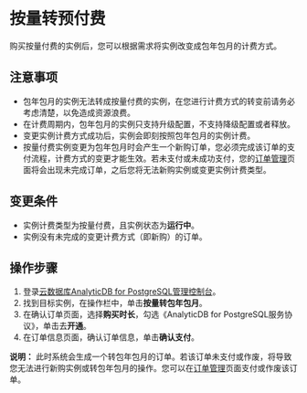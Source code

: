 # 按量转预付费

购买按量付费的实例后，您可以根据需求将实例改变成包年包月的计费方式。

## 注意事项

-   包年包月的实例无法转成按量付费的实例，在您进行计费方式的转变前请务必考虑清楚，以免造成资源浪费。
-   在计费周期内，包年包月的实例只支持升级配置，不支持降级配置或者释放。
-   变更实例计费方式成功后，实例会即刻按照包年包月的实例计费。
-   按量付费实例变更为包年包月时会产生一个新购订单，您必须完成该订单的支付流程，计费方式的变更才能生效。若未支付或未成功支付，您的[订单管理](https://expense.console.aliyun.com/?/order/list/)页面将会出现未完成订单，之后您将无法新购实例或变更实例计费类型。

## 变更条件

-   实例计费类型为按量付费，且实例状态为**运行中**。
-   实例没有未完成的变更计费方式（即新购）的订单。

## 操作步骤

1.  登录[云数据库AnalyticDB for PostgreSQL管理控制台](https://gpdb.console.aliyun.com)。
2.  找到目标实例，在操作栏中，单击**按量转包年包月**。
3.  在确认订单页面，选择**购买时长**，勾选《AnalyticDB for PostgreSQL服务协议》，单击去**开通**。
4.  在订单信息页面，确认订单信息，单击**确认支付**。

**说明：** 此时系统会生成一个转包年包月的订单。若该订单未支付或作废，将导致您无法进行新购实例或转包年包月的操作。您可以在[订单管理](https://expense.console.aliyun.com/#/order/list/)页面支付或作废该订单。

